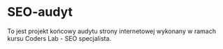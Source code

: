 # SEO-audyt

To jest projekt końcowy audytu strony internetowej wykonany w ramach kursu Coders Lab - SEO specjalista.
